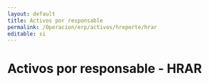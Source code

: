 ```yaml
---
layout: default
title: Activos por responsable
permalink: /Operacion/erp/activos/hreporte/hrar
editable: si
---
```


# Activos por responsable - HRAR


